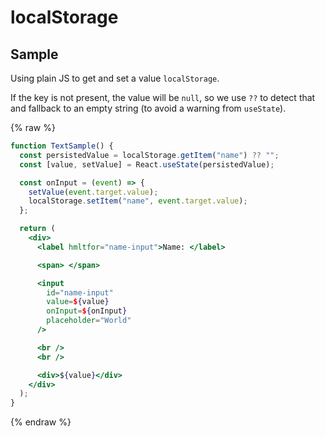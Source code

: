 # localStorage

## Sample

Using plain JS to get and set a value `localStorage`.

If the key is not present, the value will be `null`, so we use `??` to detect that and fallback to an empty string (to avoid a warning from `useState`).

{% raw %}

```jsx
function TextSample() {
  const persistedValue = localStorage.getItem("name") ?? "";
  const [value, setValue] = React.useState(persistedValue);

  const onInput = (event) => {
    setValue(event.target.value);
    localStorage.setItem("name", event.target.value);
  };

  return (
    <div>
      <label hmltfor="name-input">Name: </label>

      <span> </span>

      <input
        id="name-input"
        value=${value}
        onInput=${onInput}
        placeholder="World"
      />

      <br />
      <br />

      <div>${value}</div>
    </div>
  );
}
```

{% endraw %}
